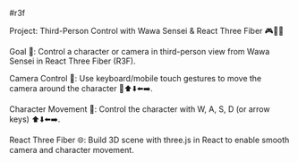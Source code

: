 #r3f

Project: Third-Person Control with Wawa Sensei & React Three Fiber 🎮📱✨

Goal 🎯: Control a character or camera in third-person view from Wawa Sensei in React Three Fiber (R3F).

Camera Control 📸: Use keyboard/mobile touch gestures to move the camera around the character 🔄⬆️⬇️⬅️➡️.

Character Movement 🏃: Control the character with W, A, S, D (or arrow keys) ⬆️⬇️⬅️➡️.

React Three Fiber 🌐: Build 3D scene with three.js in React to enable smooth camera and character movement.
